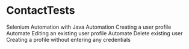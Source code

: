 # ContactTests
Selenium Automation with Java 
Automation Creating a user profile
Automate Editing an existing user profile
Automate Delete existing user
Creating a profile without entering any credentials
